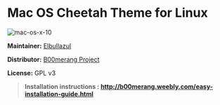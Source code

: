 # Mac OS Cheetah Theme for Linux

![mac-os-x-10](http://b00merang.weebly.com/uploads/1/6/8/1/16813022/capture-du-2017-06-04-21-08-52_orig.png)

**Maintainer:** [Elbullazul](https://github.com/elbullazul)

**Distributor:** [B00merang Project](https://github.com/B00merang-Project)

**License:** GPL v3

> **Installation instructions : http://b00merang.weebly.com/easy-installation-guide.html**
